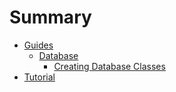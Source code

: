 # Summary

* [Guides](README.md)
    * [Database](database/database-intro.md)
        * [Creating Database Classes](database/creating-database-classes.md)
* [Tutorial](tutorial/tutorial-intro.md)

